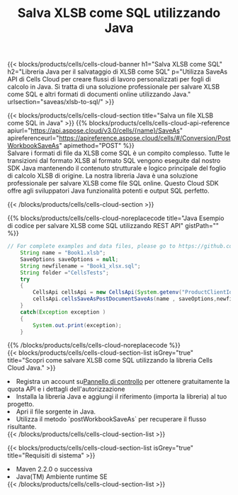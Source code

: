 ﻿---
title:  Salva XLSB come SQL utilizzando Java
description:  Utilizzando Aspose.Cells Cloud SDK for Java per salvare il file in formato XLSB come file in formato SQL.
kwords: Excel, Save XLSB as SQL, REST, Java
howto: How to save XLSB as SQL using Aspose.Cells Cloud Java library.
---
{{< blocks/products/cells/cells-cloud-banner h1="Salva XLSB come SQL" h2="Libreria Java per il salvataggio di XLSB come SQL" p="Utilizza SaveAs API di Cells Cloud per creare flussi di lavoro personalizzati per fogli di calcolo in Java. Si tratta di una soluzione professionale per salvare XLSB come SQL e altri formati di documenti online utilizzando Java." urlsection="saveas/xlsb-to-sql/" >}}

{{< blocks/products/cells/cells-cloud-section title="Salva un file XLSB come SQL in Java" >}}
{{% blocks/products/cells/cells-cloud-api-reference apiurl="https://api.aspose.cloud/v3.0/cells/{name}/SaveAs" apireferenceurl="https://apireference.aspose.cloud/cells/#/Conversion/PostWorkbookSaveAs" apimethod="POST" %}}
<br/>
Salvare i formati di file da XLSB come SQL è un compito complesso. Tutte le transizioni dal formato XLSB al formato SQL vengono eseguite dal nostro SDK Java mantenendo il contenuto strutturale e logico principale del foglio di calcolo XLSB di origine. La nostra libreria Java è una soluzione professionale per salvare XLSB come file SQL online. Questo Cloud SDK offre agli sviluppatori Java funzionalità potenti e output SQL perfetto.

{{< /blocks/products/cells/cells-cloud-section >}}

{{% blocks/products/cells/cells-cloud-noreplacecode title="Java Esempio di codice per salvare XLSB come SQL utilizzando REST API" gistPath="" %}}
  
```java
// For complete examples and data files, please go to https://github.com/aspose-cells-cloud/aspose-cells-cloud-java/
    String name = "Book1.xlsb";
    SaveOptions saveOptions = null;
    String newfilename = "Book1_xlsx.sql";
    String folder ="CellsTests";
    try 
    {
        CellsApi cellsApi = new CellsApi(System.getenv("ProductClientId"), System.getenv("ProductClientSecret"));
        cellsApi.cellsSaveAsPostDocumentSaveAs(name , saveOptions,newfilename,false,false,folder,null,null,null,true);                       
    }
    catch(Exception exception )
    {
        System.out.print(exception);
    }
```
  
{{% /blocks/products/cells/cells-cloud-noreplacecode %}}
<br/>
{{< blocks/products/cells/cells-cloud-section-list isGrey="true" title="Scopri come salvare XLSB come SQL utilizzando la libreria Cells Cloud Java." >}}
<li> Registra un account su<a href="https://dashboard.aspose.cloud/">Pannello di controllo</a> per ottenere gratuitamente la quota API e i dettagli dell'autorizzazione</li>
<li>Installa la libreria Java e aggiungi il riferimento (importa la libreria) al tuo progetto.</li>
<li>Apri il file sorgente in Java.</li>
<li>Utilizza il metodo `postWorkbookSaveAs` per recuperare il flusso risultante.</li>
{{< /blocks/products/cells/cells-cloud-section-list >}}

{{< blocks/products/cells/cells-cloud-section-list isGrey="true" title="Requisiti di sistema" >}}
<li>Maven 2.2.0 o successiva</li>
<li>Java(TM) Ambiente runtime SE</li>
{{< /blocks/products/cells/cells-cloud-section-list >}}
